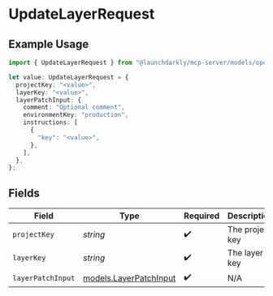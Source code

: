 # UpdateLayerRequest

## Example Usage

```typescript
import { UpdateLayerRequest } from "@launchdarkly/mcp-server/models/operations";

let value: UpdateLayerRequest = {
  projectKey: "<value>",
  layerKey: "<value>",
  layerPatchInput: {
    comment: "Optional comment",
    environmentKey: "production",
    instructions: [
      {
        "key": "<value>",
      },
    ],
  },
};
```

## Fields

| Field                                                     | Type                                                      | Required                                                  | Description                                               |
| --------------------------------------------------------- | --------------------------------------------------------- | --------------------------------------------------------- | --------------------------------------------------------- |
| `projectKey`                                              | *string*                                                  | :heavy_check_mark:                                        | The project key                                           |
| `layerKey`                                                | *string*                                                  | :heavy_check_mark:                                        | The layer key                                             |
| `layerPatchInput`                                         | [models.LayerPatchInput](../../models/layerpatchinput.md) | :heavy_check_mark:                                        | N/A                                                       |